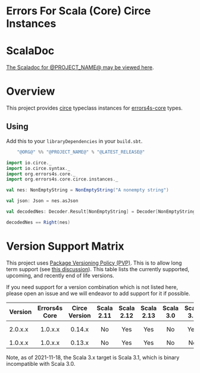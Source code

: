 # Errors For Scala (Core) Circe Instances #

# ScalaDoc #

[The Scaladoc for @PROJECT_NAME@ may be viewed here][javadoc].

[javadoc]: @SCALADOC_LINK@ "Scaladoc"

# Overview #

This project provides [circe][circe] typeclass instances for [errors4s-core][errors4s-core] types.

[circe]: https://github.com/circe/circe "Circe"
[errors4s-core]: https://github.com/errors4s/errors4s-core "Errors4s Core"

## Using ##

Add this to your `libraryDependencies` in your `build.sbt`.

```scala
    "@ORG@" %% "@PROJECT_NAME@" % "@LATEST_RELEASE@"
```

```scala mdoc:to-string
import io.circe._
import io.circe.syntax._
import org.errors4s.core._
import org.errors4s.core.circe.instances._

val nes: NonEmptyString = NonEmptyString("A nonempty string")

val json: Json = nes.asJson

val decodedNes: Decoder.Result[NonEmptyString] = Decoder[NonEmptyString].decodeJson(json)

decodedNes == Right(nes)
```

# Version Support Matrix #

This project uses [Package Versioning Policy (PVP)][pvp]. This is to allow long term support (see [this discussion][errors4s-core-pvp]). This table lists the currently supported, upcoming, and recently end of life versions.

If you need support for a version combination which is not listed here, please open an issue and we will endeavor to add support for it if possible.

|Version|Errors4s Core|Circe Version|Scala 2.11|Scala 2.12|Scala 2.13|Scala 3.0|Scala 3.1|Supported       |
|-------|:-----------:|:-----------:|:--------:|:--------:|:--------:|:-------:|:-------:|:--------------:|
|2.0.x.x|1.0.x.x      |0.14.x       |No        |Yes       |Yes       |No       |Yes      |Not Yet Released|
|1.0.x.x|1.0.x.x      |0.13.x       |No        |Yes       |Yes       |No       |No       |Yes             |

Note, as of 2021-11-18, the Scala 3.x target is Scala 3.1, which is binary incompatible with Scala 3.0.

[pvp]: https://pvp.haskell.org/ "PVP"
[errors4s-core-pvp]: https://github.com/errors4s/errors4s-core#versioning "Errors4s Core: Versioning"
[semver]: https://semver.org/ "Semver"
